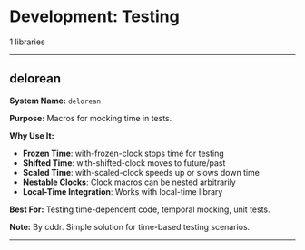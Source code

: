# Development: Testing

1 libraries

---

## delorean

**System Name:** `delorean`

**Purpose:** Macros for mocking time in tests.

**Why Use It:**
- **Frozen Time**: with-frozen-clock stops time for testing
- **Shifted Time**: with-shifted-clock moves to future/past
- **Scaled Time**: with-scaled-clock speeds up or slows down time
- **Nestable Clocks**: Clock macros can be nested arbitrarily
- **Local-Time Integration**: Works with local-time library

**Best For:** Testing time-dependent code, temporal mocking, unit tests.

**Note:** By cddr. Simple solution for time-based testing scenarios.

---


